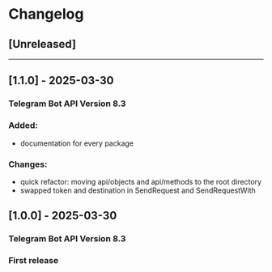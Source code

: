 # Changelog

## [Unreleased]

---

## [1.1.0] - 2025-03-30
### Telegram Bot API Version 8.3
### Added:
- documentation for every package
### Changes:
- quick refactor: moving api/objects and api/methods to the root directory
- swapped token and destination in SendRequest and SendRequestWith

## [1.0.0] - 2025-03-30
### Telegram Bot API Version 8.3
### First release